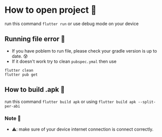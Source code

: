 # How to open project 📂
run this command `flutter run` or use debug mode on your device

## Running file error 🚩
- If you have poblem to run file, please check your gradle version is up to date. 😰
- If it doesn't work try to clean `pubspec.ymal` then use
```
flutter clean
flutter pub get
```

## How to build .apk 📱
run this command `flutter build apk` or using `flutter build apk --split-per-abi`

### Note 📔
- ⚠️: make sure of your device internet connection is connect correctly.
